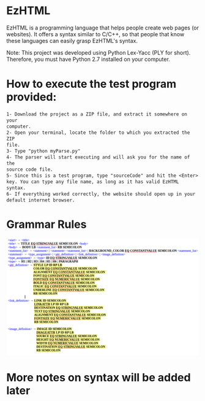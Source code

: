 # EzHTML

EzHTML is a programming language that helps people create web pages (or websites). It offers a syntax similar to C/C++, so that people that know these languages can easily grasp EzHTML's syntax. 

Note: This project was developed using Python Lex-Yacc (PLY for short). Therefore, you must have Python 2.7 installed on your computer.


# How to execute the test program provided:
    1- Download the project as a ZIP file, and extract it somewhere on your 
    computer.
    2- Open your terminal, locate the folder to which you extracted the ZIP
    file.
    3- Type "python myParse.py"
    4- The parser will start executing and will ask you for the name of the 
    source code file.
    5- Since this is a test program, type "sourceCode" and hit the <Enter>
    key. You can type any file name, as long as it has valid EzHTML syntax.
    6- If everything worked correctly, the website should open up in your
    default internet browser.

# Grammar Rules
![Grammar Rules](http://github.com/deadmanpr/EzHTML/blob/master/Grammar.png?raw=tru)

# More notes on syntax will be added later

